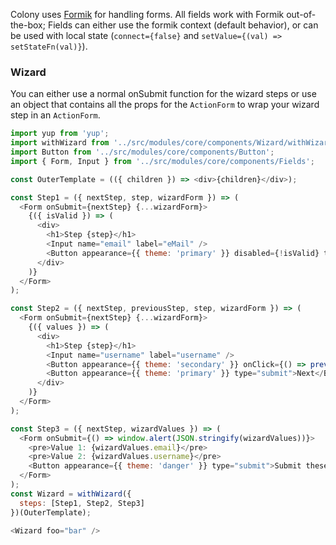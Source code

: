 Colony uses [Formik](https://jaredpalmer.com/formik/) for handling forms. All fields work with Formik out-of-the-box; Fields can either use the formik context (default behavior), or can be used with local state (`connect={false}` and `setValue={(val) => setStateFn(val)}`).

### Wizard

You can either use a normal onSubmit function for the wizard steps or use an object that contains all the props for the `ActionForm` to wrap your wizard step in an `ActionForm`.

```js
import yup from 'yup';
import withWizard from '../src/modules/core/components/Wizard/withWizard';
import Button from '../src/modules/core/components/Button';
import { Form, Input } from '../src/modules/core/components/Fields';

const OuterTemplate = (({ children }) => <div>{children}</div>);

const Step1 = ({ nextStep, step, wizardForm }) => (
  <Form onSubmit={nextStep} {...wizardForm}>
    {({ isValid }) => (
      <div>
        <h1>Step {step}</h1>
        <Input name="email" label="eMail" />
        <Button appearance={{ theme: 'primary' }} disabled={!isValid} type="submit">Next</Button>
      </div>
    )}
  </Form>
);

const Step2 = ({ nextStep, previousStep, step, wizardForm }) => (
  <Form onSubmit={nextStep} {...wizardForm}>
    {({ values }) => (
      <div>
        <h1>Step {step}</h1>
        <Input name="username" label="username" />
        <Button appearance={{ theme: 'secondary' }} onClick={() => previousStep(values)}>Previous</Button>
        <Button appearance={{ theme: 'primary' }} type="submit">Next</Button>
      </div>
    )}
  </Form>
);

const Step3 = ({ nextStep, wizardValues }) => (
  <Form onSubmit={() => window.alert(JSON.stringify(wizardValues))}>
    <pre>Value 1: {wizardValues.email}</pre>
    <pre>Value 2: {wizardValues.username}</pre>
    <Button appearance={{ theme: 'danger' }} type="submit">Submit these values</Button>
  </Form>
);
const Wizard = withWizard({
  steps: [Step1, Step2, Step3]
})(OuterTemplate);

<Wizard foo="bar" />
```
